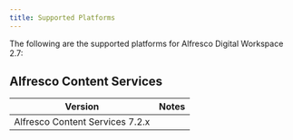 ```yaml
---
title: Supported Platforms
---
```

The following are the supported platforms for Alfresco Digital Workspace 2.7:

## Alfresco Content Services

| Version | Notes |
| ------- | ----- |
| Alfresco Content Services 7.2.x | |
